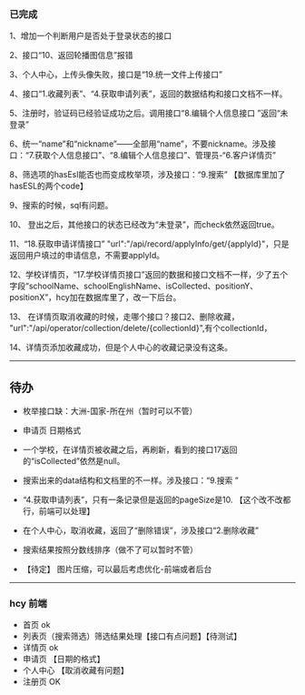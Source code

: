 ### 已完成
 1、增加一个判断用户是否处于登录状态的接口

  2、接口“10、返回轮播图信息”报错 

  3、个人中心，上传头像失败，接口是“19.统一文件上传接口”

  4、接口“1.收藏列表”、“4.获取申请列表”，返回的数据结构和接口文档不一样。

  5、注册时，验证码已经验证成功之后。调用接口“8.编辑个人信息接口 ”返回“未登录”

  6、统一“name”和“nickname”——全部用“name”，不要nickname。涉及接口：“7.获取个人信息接口”、“8.编辑个人信息接口”、管理员-“6.客户详情页”

  8、筛选项的hasEsl能否也而变成枚举项，涉及接口：“9.搜索” 【数据库里加了hasESL的两个code】

  9、搜索的时候，sql有问题。

  10、 登出之后，其他接口的状态已经改为“未登录”，而check依然返回true。

  11、“18.获取申请详情接口” "url":"/api/record/applyInfo/get/{applyId}"，只是返回用户填过的申请信息，不需要applyId。

  12、学校详情页，“17.学校详情页接口”返回的数据和接口文档不一样，少了五个字段“schoolName、schoolEnglishName、isCollected、positionY、positionX”，hcy加在数据库里了，改一下后台。

  13、 在详情页取消收藏的时候，走哪个接口？接口2、删除收藏， "url":"/api/operator/collection/delete/{collectionId}",有个collectionId，

  14、详情页添加收藏成功，但是个人中心的收藏记录没有这条。

 ***


## 待办
* 枚举接口缺：大洲-国家-所在州（暂时可以不管）

* 申请页 日期格式 

* 一个学校，在详情页被收藏之后，再刷新，看到的接口17返回的“isCollected”依然是null。

* 搜索出来的data结构和文档里的不一样。涉及接口：“9.搜索 ”

* “4.获取申请列表”，只有一条记录但是返回的pageSize是10. 【这个改不改都行，前端可以处理】

* 在个人中心，取消收藏，返回了“删除错误”，涉及接口“2.删除收藏”

* 搜索结果按照分数线排序（做不了可以暂时不管）

* 【待定】 图片压缩，可以最后考虑优化-前端或者后台

*** 

### hcy 前端
*  首页 ok
* 列表页（搜索筛选）筛选结果处理【接口有点问题】【待测试】
* 详情页 ok
* 申请页 【日期的格式】
* 个人中心 【取消收藏有问题】
* 注册页 OK

